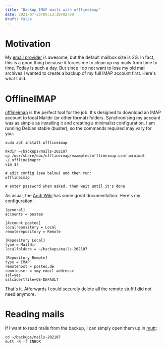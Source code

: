 ```yaml
---
title: "Backup IMAP mails with offlineimap"
date: 2021-07-25T09:13:30+02:00
draft: false
---
```


# Motivation

My [email provider](https://posteo.de) is awesome, but the default mailbox size is 2G. In fact, this is a good thing because it forces me to clean up my mails from time to time. Today is such a day. But since I do not want to lose my old mail archives I wanted to create a backup of my full IMAP account first. Here's what I did.

# OfflineIMAP

[offlineimap](http://offlineimap.org) is the perfect tool for the job. It's designed to download an IMAP account to local Maildir (or other format) folders. Synchronising my account was as simple as installing it and creating a minimalist configuration. I am running Debian stable (buster), so the commands required may vary for you.

    sudo apt install offlineimap

    mkdir ~/backups/mails-202107
    cp /usr/share/doc/offlineimap/examples/offlineimap.conf.minimal ~/.offlineimaprc
    vim $!

    # edit config (see below) and then run:
    offlineimap

    # enter password when asked, then wait until it's done

As usual, the [Arch Wiki](https://wiki.archlinux.org/title/OfflineIMAP) has some great documentation. Here's my configuration:


    [general]
    accounts = posteo

    [Account posteo]
    localrepository = Local
    remoterepository = Remote

    [Repository Local]
    type = Maildir
    localfolders = ~/backups/mails-202107

    [Repository Remote]
    type = IMAP
    remotehost = posteo.de
    remoteuser = <my email address>
    ssl=yes
    sslcacertfile=OS-DEFAULT

That's it. Atferwards I could securely delete all the remote stuff I did not need anymore. 

# Reading mails

If I want to read mails from the backup, I can simply open them up in [mutt](http://mutt.org):

    cd ~/backups/mails-202107
    mutt -R -f INBOX

